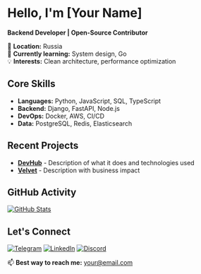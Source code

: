 # Hello, I'm [Your Name]

**Backend Developer | Open-Source Contributor**

📍 **Location:** Russia  
🌱 **Currently learning:** System design, Go  
💡 **Interests:** Clean architecture, performance optimization  

## Core Skills
- **Languages:** Python, JavaScript, SQL, TypeScript  
- **Backend:** Django, FastAPI, Node.js  
- **DevOps:** Docker, AWS, CI/CD  
- **Data:** PostgreSQL, Redis, Elasticsearch  

## Recent Projects
- **[DevHub](https://github.com/link)** - Description of what it does and technologies used  
- **[Velvet](https://github.com/link)** - Description with business impact  

## GitHub Activity
[![GitHub Stats](https://github-readme-stats.vercel.app/api?username=YOUR_USERNAME&show_icons=true&count_private=true&hide=issues)](https://github.com/YOUR_USERNAME)

## Let's Connect
[![Telegram](https://img.shields.io/badge/-Telegram-26A5E4?style=flat&logo=telegram&logoColor=white)](https://t.me/your_username)
[![LinkedIn](https://img.shields.io/badge/-LinkedIn-0A66C2?style=flat&logo=linkedin&logoColor=white)](https://linkedin.com/in/your-profile)
[![Discord]([https://img.shields.io/badge/-Email-D14836?style=flat&logo=gmail&logoColor=white)](mailto:your@email.com](https://img.shields.io/badge/-Discord-5865F2?style=for-the-badge&logo=discord&logoColor=white))

📫 **Best way to reach me:** [your@email.com](mailto:your@email.com)
